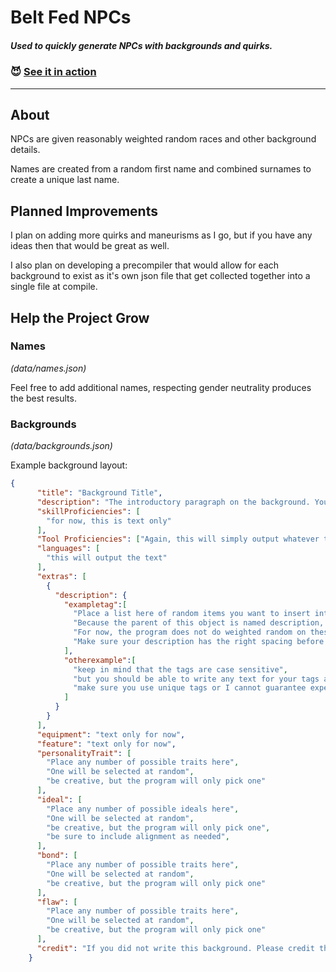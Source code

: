 # Belt Fed NPCs

##### Used to quickly generate NPCs with backgrounds and quirks.

### 😈 [See it in action](http://paulvmoreau.github.io/BeltFedNPCs/)

---

## About

NPCs are given reasonably weighted random races and other background details.

Names are created from a random first name and combined surnames to create a unique last name.

## Planned Improvements
 
I plan on adding more quirks and maneurisms as I go, but if you have any ideas then that would be great as well.

I also plan on developing a precompiler that would allow for each background to exist as it's own json file that get collected together into a single file at compile.

## Help the Project Grow

### Names

_(data/names.json)_

Feel free to add additional names, respecting gender neutrality produces the best results.

### Backgrounds

_(data/backgrounds.json)_

Example background layout:

```json
{
      "title": "Background Title",
      "description": "The introductory paragraph on the background. You can insert variable extras here by inserting <exampletag> and then including exampletag choices in the extras section. <otherexample>",
      "skillProficiencies": [
        "for now, this is text only"
      ],
      "Tool Proficiencies": ["Again, this will simply output whatever text is here"],
      "languages": [
        "this will output the text"
      ],
      "extras": [
        {
          "description": {
            "exampletag":[
              "Place a list here of random items you want to insert into <exampletag>.",
              "Because the parent of this object is named description, the program will find/replace for <exampletag> in description only.",
              "For now, the program does not do weighted random on these items",
              "Make sure your description has the right spacing before and after <exampletag> or it will look weird."
            ],
            "otherexample":[
              "keep in mind that the tags are case sensitive",
              "but you should be able to write any text for your tags as they will be replaced prior to being put on the page",
              "make sure you use unique tags or I cannot guarantee expected behavior"
            ]
          }
        }
      ],
      "equipment": "text only for now",
      "feature": "text only for now",
      "personalityTrait": [
        "Place any number of possible traits here",
        "One will be selected at random",
        "be creative, but the program will only pick one"
      ],
      "ideal": [
        "Place any number of possible ideals here",
        "One will be selected at random",
        "be creative, but the program will only pick one",
        "be sure to include alignment as needed",
      ],
      "bond": [
        "Place any number of possible traits here",
        "One will be selected at random",
        "be creative, but the program will only pick one"
      ],
      "flaw": [
        "Place any number of possible traits here",
        "One will be selected at random",
        "be creative, but the program will only pick one"
      ],
      "credit": "If you did not write this background. Please credit the creator here. Also, please avoid using lisenced backgrounds that you do not have rights to publish. you can also credit yourself here if you did create this background."
    }
```
